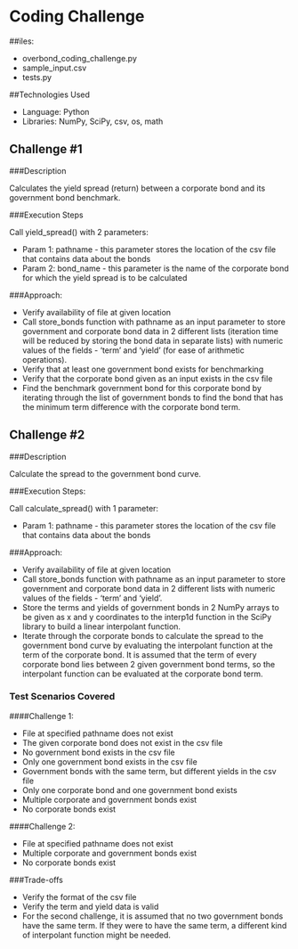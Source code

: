 # Coding Challenge

##iles:

- overbond_coding_challenge.py
- sample_input.csv
- tests.py

##Technologies Used


- Language: Python
- Libraries: NumPy, SciPy, csv, os, math

## Challenge #1

###Description

Calculates the yield spread (return) between a corporate bond and its government bond benchmark. 

###Execution Steps

Call yield_spread() with 2 parameters:
- Param 1: pathname - this parameter stores the location of the csv file that contains data about the bonds
- Param 2: bond_name - this parameter is the name of the corporate bond for which the yield spread is to be calculated

###Approach:

- Verify availability of file at given location
- Call store_bonds function with pathname as an input parameter to store government and corporate bond data in 2 different lists (iteration time will be reduced by storing the bond data in separate lists) with numeric values of the fields - ‘term’ and ‘yield’ (for ease of arithmetic operations). 
- Verify that at least one government bond exists for benchmarking
- Verify that the corporate bond given as an input exists in the csv file
- Find the benchmark government bond for this corporate bond by iterating through the list of government bonds to find the bond that has the minimum term difference with the corporate bond term. 

## Challenge #2

###Description

Calculate the spread to the government bond curve.

###Execution Steps:

Call calculate_spread() with 1 parameter:
- Param 1: pathname - this parameter stores the location of the csv file that contains data about the bonds

###Approach:

- Verify availability of file at given location
- Call store_bonds function with pathname as an input parameter to store government and corporate bond data in 2 different lists with numeric values of the fields - ‘term’ and ‘yield’. 
- Store the terms and yields of government bonds in 2 NumPy arrays to be given as x and y coordinates to the interp1d function in the SciPy library to build a linear interpolant function. 
- Iterate through the corporate bonds to calculate the spread to the government bond curve by evaluating the interpolant function at the term of the corporate bond. It is assumed that the term of every corporate bond lies between 2 given government bond terms, so the interpolant function can be evaluated at the corporate bond term. 


### Test Scenarios Covered

####Challenge 1:

- File at specified pathname does not exist
- The given corporate bond does not exist in the csv file
- No government bond exists in the csv file
- Only one government bond exists in the csv file
- Government bonds with the same term, but different yields in the csv file
- Only one corporate bond and one government bond exists
- Multiple corporate and government bonds exist
- No corporate bonds exist

####Challenge 2:

- File at specified pathname does not exist
- Multiple corporate and government bonds exist
- No corporate bonds exist

###Trade-offs

- Verify the format of the csv file
- Verify the term and yield data is valid
- For the second challenge, it is assumed that no two government bonds have the same term. If they were to have the same term, a different kind of interpolant function might be needed.


